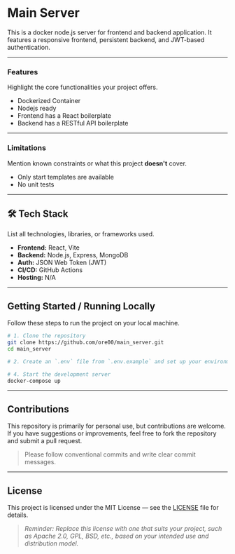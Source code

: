 # Main Server

This is a docker node.js server for frontend and backend application. It features a responsive frontend, persistent backend, and JWT-based authentication.

---

### Features

Highlight the core functionalities your project offers.

- Dockerized Container
- Nodejs ready
- Frontend has a React boilerplate
- Backend has a RESTful API boilerplate

---

### Limitations

Mention known constraints or what this project **doesn't** cover.

- Only start templates are available
- No unit tests

---

## 🛠 Tech Stack

List all technologies, libraries, or frameworks used.

- **Frontend:** React, Vite
- **Backend:** Node.js, Express, MongoDB
- **Auth:** JSON Web Token (JWT)
- **CI/CD:** GitHub Actions
- **Hosting:** N/A

---

## Getting Started / Running Locally

Follow these steps to run the project on your local machine.

```bash
# 1. Clone the repository
git clone https://github.com/ore00/main_server.git
cd main_server

# 2. Create an `.env` file from `.env.example` and set up your environment variables

# 4. Start the development server
docker-compose up
```

---

## Contributions

This repository is primarily for personal use, but contributions are welcome.  
If you have suggestions or improvements, feel free to fork the repository and submit a pull request.

> Please follow conventional commits and write clear commit messages.

---

## License

This project is licensed under the MIT License — see the [LICENSE](https://opensource.org/license/mit) file for details.

> _Reminder: Replace this license with one that suits your project, such as Apache 2.0, GPL, BSD, etc., based on your intended use and distribution model._
